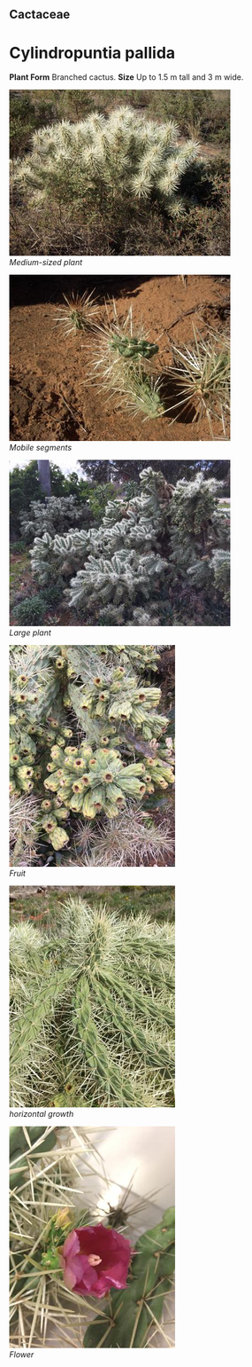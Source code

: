 ## Cactaceae
# Cylindropuntia pallida

**Plant Form** Branched cactus. **Size** Up to 1.5 m tall and 3 m wide.


![Medium-sized plant](47811_Cylindropuntia-pallida_large-plant_Ouyen-State-Forest.jpg)  
 *Medium-sized plant* 

![Mobile segments](47848_Cylindropuntia-pallida_Ouyen-State-Forest.jpg)  
 *Mobile segments* 

![Large plant](47919_Cylindropuntia-pallida_Tresco-34.jpg)  
 *Large plant* 

![Fruit](47911_Cylindropuntia-pallida_Tresco-27.jpg)  
 *Fruit* 

![horizontal growth](47914_Cylindropuntia-pallida_Tresco-3.jpg)  
 *horizontal growth* 

![Flower](47805_Cylindropuntia-pallida_Epsom-4.jpg)  
 *Flower* 

